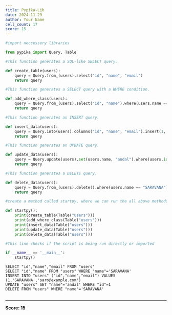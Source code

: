 ```yaml
---
title: Pypika-Lib
date: 2024-11-29
author: Your Name
cell_count: 17
score: 15
---
```


```python
#import neccessery libraries
```


```python
from pypika import Query, Table
```


```python
#This function generates a SQL-like SELECT query.
```


```python
def create_table(users):
    query = Query.from_(users).select("id", "name", "email")
    return query
```


```python
#This function generates a SELECT query with a WHERE condition.
```


```python
def add_where_class(users):
    query = Query.from_(users).select("id", "name").where(users.name == "SARAVANA")
    return query
```


```python
#This function generates an INSERT query.
```


```python
def insert_data(users):
    query = Query.into(users).columns("id", "name", "email").insert(1, "SARAVANA", "saro@example.com")
    return query
```


```python
#This function generates an UPDATE query.
```


```python
def update_data(users):
    query = Query.update(users).set(users.name, "andal").where(users.id == 1)
    return query
```


```python
#This function generates a DELETE query.
```


```python
def delete_data(users):
    query = Query.from_(users).delete().where(users.name == "SARAVANA")
    return query
```


```python
#create a method called startpy, where we can run the all above methods
```


```python
def startpy():
    print(create_table(Table("users")))
    print(add_where_class(Table("users")))
    print(insert_data(Table("users")))
    print(update_data(Table("users")))
    print(delete_data(Table("users")))
```


```python
#This line checks if the script is being run directly or imported
```


```python
if __name__ == '__main__':
    startpy()
```

    SELECT "id","name","email" FROM "users"
    SELECT "id","name" FROM "users" WHERE "name"='SARAVANA'
    INSERT INTO "users" ("id","name","email") VALUES (1,'SARAVANA','saro@example.com')
    UPDATE "users" SET "name"='andal' WHERE "id"=1
    DELETE FROM "users" WHERE "name"='SARAVANA'



```python

```


---
**Score: 15**
